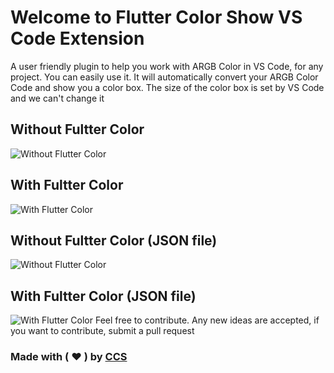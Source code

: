 # Welcome to Flutter Color Show VS Code Extension

 A user friendly plugin to help you work with ARGB Color in VS Code, for any project. You can easily use it. It will automatically convert your ARGB Color Code and show you a color box. The size of the color box is set by VS Code and we can't change it

## Without Fultter Color

![Without Flutter Color](https://buzzyevent.in/assets/images/vscode/without-plugin.jpg)

## With Fultter Color

![With Flutter Color](https://buzzyevent.in/assets/images/vscode/with-plugin.jpg)

## Without Fultter Color (JSON file)

![Without Flutter Color](https://buzzyevent.in/assets/images/vscode/without-plugin-json.jpg)

## With Fultter Color (JSON file)

![With Flutter Color](https://buzzyevent.in/assets/images/vscode/with-plugin-json.jpg)
Feel free to contribute. Any new ideas are accepted, if you want to contribute, submit a pull request

### Made with ( ❤ ) by [CCS](http://circle.codesolution.in)
